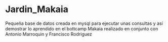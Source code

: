 # Jardin_Makaia
Pequeña base de datos creada en mysql para ejecutar unas consultas y así demostrar lo aprendido en el bottcamp Makaia realizado en conjunto con Antonio Marroquin y Francisco Rodriguez
